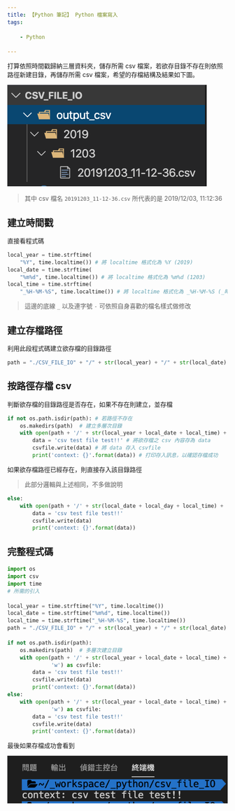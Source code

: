 ```yaml
---
title: 【Python 筆記】 Python 檔案寫入
tags:

    - Python

---
```

打算依照時間戳歸納三層資料夾，儲存所需 csv 檔案，若欲存目錄不存在則依照路徑新建目錄，再儲存所需 csv 檔案，希望的存檔結構及結果如下圖。

![python-file-io](/assets/images\posts\post_python-file-io.png)

> 其中 csv 檔名 `20191203_11-12-36.csv` 所代表的是 2019/12/03, 11:12:36

## 建立時間戳

直接看程式碼

``` python
local_year = time.strftime(
    "%Y", time.localtime()) # 將 localtime 格式化為 %Y (2019)
local_date = time.strftime(
    "%m%d", time.localtime()) # 將 localtime 格式化為 %m%d (1203)
local_time = time.strftime(
    "_%H-%M-%S", time.localtime()) # 將 localtime 格式化為 _%H-%M-%S (_時-分-秒）
```

> 這邊的底線 `_` 以及連字號 `-` 可依照自身喜歡的檔名樣式做修改

## 建立存檔路徑

利用此段程式碼建立欲存檔的目錄路徑

``` python
path = "./CSV_FILE_IO" + "/" + str(local_year) + "/" + str(local_date)
```

## 按路徑存檔 csv

判斷欲存檔的目錄路徑是否存在，如果不存在則建立，並存檔

``` python
if not os.path.isdir(path): # 若路徑不存在
    os.makedirs(path)  # 建立多層次目錄
    with open(path + '/' + str(local_year + local_date + local_time) + '.csv', 'w') as csvfile: # 在目錄 path 之後存一檔名為上述所建立的時間戳之 csv 檔到 csvfile 中
        data = 'csv test file test!!' # 將欲存檔之 csv 內容存為 data
        csvfile.write(data) # 將 data 存入 csvfile
        print('context: {}'.format(data)) # 打印存入訊息，以確認存檔成功
```

如果欲存檔路徑已經存在，則直接存入該目錄路徑

> 此部分邏輯與上述相同，不多做說明

``` python
else:
    with open(path + '/' + str(local_date + local_day + local_time) + '.csv', 'w') as csvfile:
        data = 'csv test file test!!'
        csvfile.write(data)
        print('context: {}'.format(data))
```

## 完整程式碼

``` python
import os
import csv
import time
# 所需的引入

local_year = time.strftime("%Y", time.localtime())
local_date = time.strftime("%m%d", time.localtime())
local_time = time.strftime("_%H-%M-%S", time.localtime())
path = "./CSV_FILE_IO" + "/" + str(local_year) + "/" + str(local_date)

if not os.path.isdir(path):
    os.makedirs(path)  # 多層次建立目錄
    with open(path + '/' + str(local_year + local_date + local_time) + '.csv',
              'w') as csvfile:
        data = 'csv test file test!!'
        csvfile.write(data)
        print('context: {}'.format(data))
else:
    with open(path + '/' + str(local_year + local_date + local_time) + '.csv',
              'w') as csvfile:
        data = 'csv test file test!!'
        csvfile.write(data)
        print('context: {}'.format(data))
```

最後如果存檔成功會看到

![file-io-final](/assets/images\posts\post_file-io-final.png)
